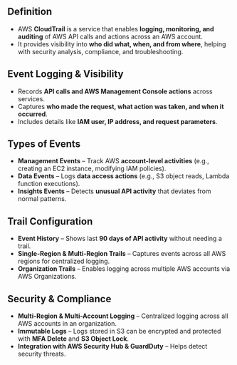 ## **Definition**

- AWS **CloudTrail** is a service that enables **logging, monitoring, and auditing** of AWS API calls and actions across an AWS account.
- It provides visibility into **who did what, when, and from where**, helping with security analysis, compliance, and troubleshooting.

## **Event Logging & Visibility**

- Records **API calls and AWS Management Console actions** across services.
- Captures **who made the request, what action was taken, and when it occurred**.
- Includes details like **IAM user, IP address, and request parameters**.

## **Types of Events**

- **Management Events** – Track AWS **account-level activities** (e.g., creating an EC2 instance, modifying IAM policies).
- **Data Events** – Logs **data access actions** (e.g., S3 object reads, Lambda function executions).
- **Insights Events** – Detects **unusual API activity** that deviates from normal patterns.

## **Trail Configuration**

- **Event History** – Shows last **90 days of API activity** without needing a trail.
- **Single-Region & Multi-Region Trails** – Captures events across all AWS regions for centralized logging.
- **Organization Trails** – Enables logging across multiple AWS accounts via AWS Organizations.

## **Security & Compliance**

- **Multi-Region & Multi-Account Logging** – Centralized logging across all AWS accounts in an organization.
- **Immutable Logs** – Logs stored in S3 can be encrypted and protected with **MFA Delete** and **S3 Object Lock**.
- **Integration with AWS Security Hub & GuardDuty** – Helps detect security threats.
